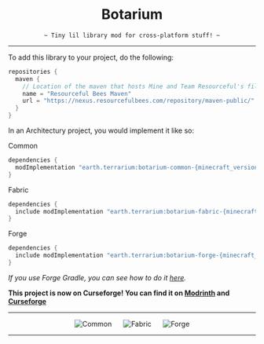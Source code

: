 <div align="center">

# Botarium
<code>~ Tiny lil library mod for cross-platform stuff! ~</code>

</div>

---

To add this library to your project, do the following:

```groovy
repositories {
  maven {
    // Location of the maven that hosts Mine and Team Resourceful's files.
    name = "Resourceful Bees Maven"
    url = "https://nexus.resourcefulbees.com/repository/maven-public/"
  }
}
```

In an Architectury project, you would implement it like so:

Common
```groovy
dependencies {
  modImplementation "earth.terrarium:botarium-common-{minecraft_version}:{botarium_version}"
}
```

Fabric
```groovy
dependencies {
  include modImplementation "earth.terrarium:botarium-fabric-{minecraft_version}:{botarium_version}"
}
```

Forge
```groovy
dependencies {
  include modImplementation "earth.terrarium:botarium-forge-{minecraft_version}:{botarium_version}"
}
```

<i>If you use Forge Gradle, you can see how to do it [here](https://forge.gemwire.uk/wiki/Jar-in-jar).</i>

<b>This project is now on Curseforge! You can find it on [Modrinth](https://modrinth.com/mod/botarium) and [Curseforge](https://www.curseforge.com/minecraft/mc-mods/botarium)</b>

---

<div align="center">

![Common](https://img.shields.io/maven-metadata/v?label=Common%20Version&metadataUrl=https%3A%2F%2Fnexus.resourcefulbees.com%2Frepository%2Fmaven-public%2Fearth%2Fterrarium%2Fbotarium-common-1.19.2%2Fmaven-metadata.xml)
&nbsp;&nbsp;&nbsp;&nbsp;
![Fabric](https://img.shields.io/maven-metadata/v?label=Fabric%20Version&metadataUrl=https%3A%2F%2Fnexus.resourcefulbees.com%2Frepository%2Fmaven-public%2Fearth%2Fterrarium%2Fbotarium-fabric-1.19.2%2Fmaven-metadata.xml)
&nbsp;&nbsp;&nbsp;&nbsp;
![Forge](https://img.shields.io/maven-metadata/v?label=Forge%20Version&metadataUrl=https%3A%2F%2Fnexus.resourcefulbees.com%2Frepository%2Fmaven-public%2Fearth%2Fterrarium%2Fbotarium-forge-1.19.2%2Fmaven-metadata.xml)

</div>

---

